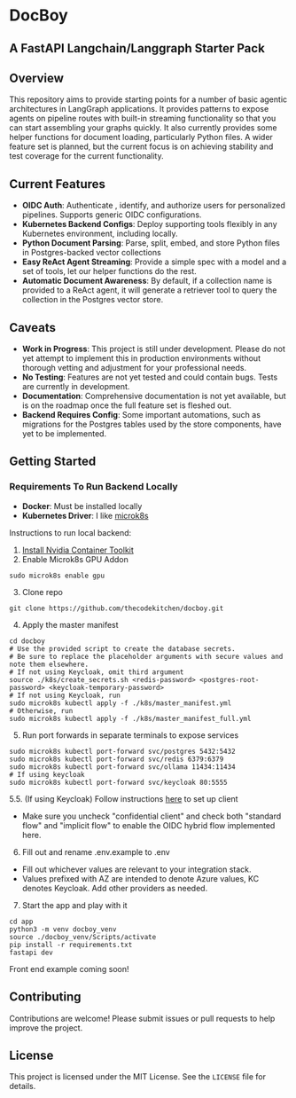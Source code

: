 # DocBoy
## A FastAPI Langchain/Langgraph Starter Pack

## Overview

This repository aims to provide starting points for a number of basic agentic architectures in LangGraph applications.
It provides patterns to expose agents on pipeline routes with built-in streaming functionality so that you can start assembling your graphs quickly.
It also currently provides some helper functions for document loading, particularly Python files.
A wider feature set is planned, but the current focus is on achieving stability and test coverage for the current functionality.

## Current Features

- **OIDC Auth**: Authenticate , identify, and authorize users for personalized pipelines. Supports generic OIDC configurations.
- **Kubernetes Backend Configs**: Deploy supporting tools flexibly in any Kubernetes environment, including locally.
- **Python Document Parsing**: Parse, split, embed, and store Python files in Postgres-backed vector collections
- **Easy ReAct Agent Streaming**: Provide a simple spec with a model and a set of tools, let our helper functions do the rest.
- **Automatic Document Awareness**: By default, if a collection name is provided to a ReAct agent, it will generate a retriever tool to query the collection in the Postgres vector store.

## Caveats

- **Work in Progress**: This project is still under development. Please do not yet attempt to implement this in production environments without thorough vetting and adjustment for your professional needs.
- **No Testing**: Features are not yet tested and could contain bugs. Tests are currently in development.
- **Documentation**: Comprehensive documentation is not yet available, but is on the roadmap once the full feature set is fleshed out.
- **Backend Requires Config**: Some important automations, such as migrations for the Postgres tables used by the store components, have yet to be implemented. 

## Getting Started

### Requirements To Run Backend Locally
- **Docker**: Must be installed locally
- **Kubernetes Driver**: I like [microk8s](https://microk8s.io/)

Instructions to run local backend:

1. [Install Nvidia Container Toolkit](https://docs.nvidia.com/datacenter/cloud-native/container-toolkit/latest/install-guide.html)
2. Enable Microk8s GPU Addon
```
sudo microk8s enable gpu
```
3. Clone repo
```
git clone https://github.com/thecodekitchen/docboy.git
```
4. Apply the master manifest
```
cd docboy
# Use the provided script to create the database secrets. 
# Be sure to replace the placeholder arguments with secure values and note them elsewhere.
# If not using Keycloak, omit third argument
source ./k8s/create_secrets.sh <redis-password> <postgres-root-password> <keycloak-temporary-password>
# If not using Keycloak, run
sudo microk8s kubectl apply -f ./k8s/master_manifest.yml
# Otherwise, run
sudo microk8s kubectl apply -f ./k8s/master_manifest_full.yml
```
5. Run port forwards in separate terminals to expose services
```
sudo microk8s kubectl port-forward svc/postgres 5432:5432
sudo microk8s kubectl port-forward svc/redis 6379:6379
sudo microk8s kubectl port-forward svc/ollama 11434:11434
# If using keycloak
sudo microk8s kubectl port-forward svc/keycloak 80:5555
```
5.5. (If using Keycloak) Follow instructions [here](https://www.keycloak.org/getting-started/getting-started-docker#_log_in_to_the_admin_console) to set up client
- Make sure you uncheck "confidential client" and check both "standard flow" and "implicit flow" to enable the OIDC hybrid flow implemented here.
6. Fill out and rename .env.example to .env
- Fill out whichever values are relevant to your integration stack.
- Values prefixed with AZ are intended to denote Azure values, KC denotes Keycloak. Add other providers as needed.
7. Start the app and play with it
```
cd app
python3 -m venv docboy_venv
source ./docboy_venv/Scripts/activate
pip install -r requirements.txt
fastapi dev
```

Front end example coming soon!

## Contributing

Contributions are welcome! Please submit issues or pull requests to help improve the project.

## License

This project is licensed under the MIT License. See the `LICENSE` file for details.
